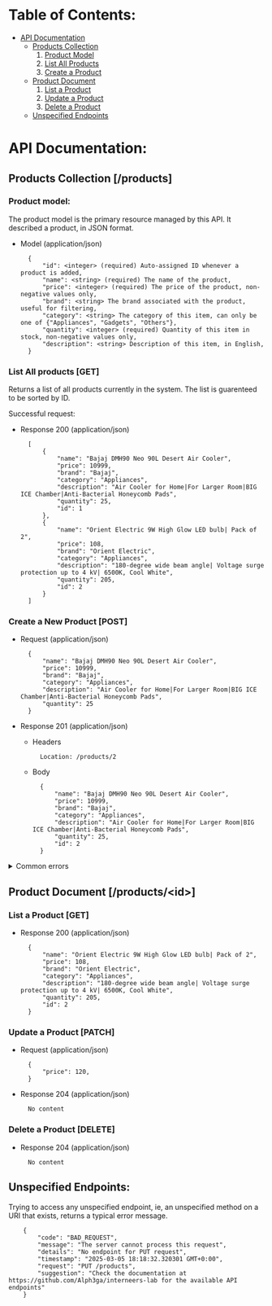 # Table of Contents:
+ [API Documentation](#api-documentation)
    + [Products Collection](#products-collection-products)
        1. [Product Model](#product-model)
        2. [List All Products](#list-all-products-get)
        3. [Create a Product](#create-a-new-product-post)
    + [Product Document](#product-document-productsid)
        1. [List a Product](#list-a-product-get)
        2. [Update a Product](#update-a-product-patch)
        3. [Delete a Product](#delete-a-product-delete)
    + [Unspecified Endpoints](#unspecified-endpoints)


# API Documentation:

## Products Collection [/products]

### Product model:
The product model is the primary resource managed by this API. It described a product, in JSON format.
+ Model (application/json)

        {
            "id": <integer> (required) Auto-assigned ID whenever a product is added,
            "name": <string> (required) The name of the product,
            "price": <integer> (required) The price of the product, non-negative values only,
            "brand": <string> The brand associated with the product, useful for filtering,
            "category": <string> The category of this item, can only be one of {"Appliances", "Gadgets", "Others"},
            "quantity": <integer> (required) Quantity of this item in stock, non-negative values only,
            "description": <string> Description of this item, in English,
        }


### List All products [GET]

Returns a list of all products currently in the system. The list is guarenteed to be sorted by ID.

Successful request:

+ Response 200 (application/json)

        [        
            {
                "name": "Bajaj DMH90 Neo 90L Desert Air Cooler",
                "price": 10999,
                "brand": "Bajaj",
                "category": "Appliances",
                "description": "Air Cooler for Home|For Larger Room|BIG ICE Chamber|Anti-Bacterial Honeycomb Pads",
                "quantity": 25,
                "id": 1
            },
            {
                "name": "Orient Electric 9W High Glow LED bulb| Pack of 2",
                "price": 108,
                "brand": "Orient Electric",
                "category": "Appliances",
                "description": "180-degree wide beam angle| Voltage surge protection up to 4 kV| 6500K, Cool White",
                "quantity": 205,
                "id": 2
            }
        ]


### Create a New Product [POST]

+ Request (application/json)

        {
            "name": "Bajaj DMH90 Neo 90L Desert Air Cooler",
            "price": 10999,
            "brand": "Bajaj",
            "category": "Appliances",
            "description": "Air Cooler for Home|For Larger Room|BIG ICE Chamber|Anti-Bacterial Honeycomb Pads",
            "quantity": 25
        }

+ Response 201 (application/json)

    + Headers

            Location: /products/2

    + Body

            {
                "name": "Bajaj DMH90 Neo 90L Desert Air Cooler",
                "price": 10999,
                "brand": "Bajaj",
                "category": "Appliances",
                "description": "Air Cooler for Home|For Larger Room|BIG ICE Chamber|Anti-Bacterial Honeycomb Pads",
                "quantity": 25,
                "id": 2
            }

<details>
<summary> Common errors </summary>
<br>
Invalid name:

+ Request (application/json)

        {
            "name": "",
            "price": 108,
            "quantity": 205
        }
+ Response 400 (application/json)

        {
            "code": "BAD_REQUEST",
            "message": "The server cannot process this request",
            "details": "'name' field is invalid",
            "timestamp": "2025-03-05 18:54:48.326889 GMT+0:00",
            "request": "POST /products",
            "suggestion": "Re-send the request with an appropriate name field, it must be a non-empty string"
        }

Missing name:

+ Request (application/json)

        {
            "price": 108,
            "quantity": 205
        }
+ Response 400 (application/json)

        {
            "code": "BAD_REQUEST",
            "message": "The server cannot process this request",
            "details": "'name' field is required for the product",
            "timestamp": "2025-03-05 18:59:06.884441 GMT+0:00",
            "request": "POST /products",
            "suggestion": "Re-send the request with an appropriate name field"
        }

Invalid price:

+ Request (application/json)

        {
            "name": "Orient Electric 9W High Glow LED bulb| Pack of 2",
            "price": -1,
            "quantity": 205
        }
+ Response 400 (application/json)

        {
            "code": "BAD_REQUEST",
            "message": "The server cannot process this request",
            "details": "'price' field is invalid",
            "timestamp": "2025-03-05 19:25:43.872771 GMT+0:00",
            "request": "POST /products",
            "suggestion": "Re-send the request with an appropriate price field, it must be a non-negative integer.             Check if you are sending a string instead"
        }

Missing price:

+ Request (application/json)

        {
            "name": "Orient Electric 9W High Glow LED bulb| Pack of 2",
            "price": -1,
            "quantity": 205
        }
+ Response 400 (application/json)

        {
            "code": "BAD_REQUEST",
            "message": "The server cannot process this request",
            "details": "'price' field is required for the product",
            "timestamp": "2025-03-05 19:27:38.548031 GMT+0:00",
            "request": "POST /products",
            "suggestion": "Re-send the request with an appropriate price field (non-negative integer)"
        }

Invalid price:

+ Request (application/json)

        {
            "name": "Orient Electric 9W High Glow LED bulb| Pack of 2",
            "price": 108,
            "quantity": -1
        }
+ Response 400 (application/json)

        {
            "code": "BAD_REQUEST",
            "message": "The server cannot process this request",
            "details": "'quantity' field is invalid",
            "timestamp": "2025-03-05 19:25:43.872771 GMT+0:00",
            "request": "POST /products",
            "suggestion": "Re-send the request with an appropriate quantity field, it must be a non-negative integer.             Check if you are sending a string instead"
        }

Missing quantity:

+ Request (application/json)

        {
            "name": "Orient Electric 9W High Glow LED bulb| Pack of 2",
            "price": 108,
        }
+ Response 400 (application/json)

        {
            "code": "BAD_REQUEST",
            "message": "The server cannot process this request",
            "details": "'quantity' field is required for the product",
            "timestamp": "2025-03-05 19:27:38.548031 GMT+0:00",
            "request": "POST /products",
            "suggestion": "Re-send the request with an appropriate quantity field (non-negative integer)"
        }

</details>        


## Product Document [/products/\<id\>]

### List a Product [GET]

+ Response 200 (application/json)

        {
            "name": "Orient Electric 9W High Glow LED bulb| Pack of 2",
            "price": 108,
            "brand": "Orient Electric",
            "category": "Appliances",
            "description": "180-degree wide beam angle| Voltage surge protection up to 4 kV| 6500K, Cool White",
            "quantity": 205,
            "id": 2
        }

### Update a Product [PATCH]

+ Request (application/json)  

        {
            "price": 120,
        }

+ Response 204 (application/json)  

        No content

### Delete a Product [DELETE]

+ Response 204 (application/json)

        No content


## Unspecified Endpoints:

Trying to access any unspecified endpoint, ie, an unspecified method on a URI that exists, returns
a typical error message.

        {
            "code": "BAD_REQUEST",
            "message": "The server cannot process this request",
            "details": "No endpoint for PUT request",
            "timestamp": "2025-03-05 18:18:32.320301 GMT+0:00",
            "request": "PUT /products",
            "suggestion": "Check the documentation at https://github.com/Alph3ga/interneers-lab for the available API endpoints"
        }

